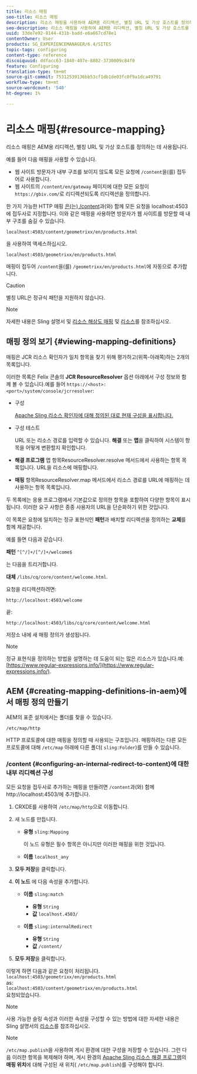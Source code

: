 ```yaml
---
title: 리소스 매핑
seo-title: 리소스 매핑
description: 리소스 매핑을 사용하여 AEM용 리디렉션, 별칭 URL 및 가상 호스트를 정의하는 방법을 알아봅니다.
seo-description: 리소스 매핑을 사용하여 AEM용 리디렉션, 별칭 URL 및 가상 호스트를 정의하는 방법을 알아봅니다.
uuid: 33de7e92-8144-431b-badd-e6a667cd78e1
contentOwner: User
products: SG_EXPERIENCEMANAGER/6.4/SITES
topic-tags: configuring
content-type: reference
discoiquuid: ddfacc63-1840-407e-8802-3730009c84f0
feature: Configuring
translation-type: tm+mt
source-git-commit: 75312539136bb53cf1db1de03fc0f9a1dca49791
workflow-type: tm+mt
source-wordcount: '540'
ht-degree: 1%

---
```



# 리소스 매핑{#resource-mapping}

리소스 매핑은 AEM용 리디렉션, 별칭 URL 및 가상 호스트를 정의하는 데 사용됩니다.

예를 들어 다음 매핑을 사용할 수 있습니다.

* 웹 사이트 방문자가 내부 구조를 보이지 않도록 모든 요청에 `/content`을(를) 접두어로 사용합니다.
* 웹 사이트의 `/content/en/gateway` 페이지에 대한 모든 요청이 `https://gbiv.com/`로 리디렉션되도록 리디렉션을 정의합니다.

한 가지 가능한 HTTP 매핑 [은(는) /content](#configuring-an-internal-redirect-to-content)과(와) 함께 모든 요청을 localhost:4503에 접두사로 지정합니다. 이와 같은 매핑을 사용하면 방문자가 웹 사이트를 방문할 때 내부 구조를 숨길 수 있습니다.

`localhost:4503/content/geometrixx/en/products.html`

을 사용하여 액세스하십시오.

`localhost:4503/geometrixx/en/products.html`

매핑이 접두어 `/content`을(를) `/geometrixx/en/products.html`에 자동으로 추가합니다.

>[!CAUTION]
>
>별칭 URL은 정규식 패턴을 지원하지 않습니다.

>[!NOTE]
>
>자세한 내용은 Sling 설명서 및 [리소스 해상도 매핑](https://sling.apache.org/site/resources.html) 및 [리소스](https://sling.apache.org/site/mappings-for-resource-resolution.html)를 참조하십시오.

## 매핑 정의 보기 {#viewing-mapping-definitions}

매핑은 JCR 리소스 확인자가 일치 항목을 찾기 위해 평가하고(위쪽-아래쪽)하는 2개의 목록입니다.

이러한 목록은 Felix 콘솔의 **JCR ResourceResolver** 옵션 아래에서 구성 정보와 함께 볼 수 있습니다.예를 들어 `https://<host>:<port>/system/console/jcrresolver`:

* 구성

   [Apache Sling 리소스 확인자에 대해 정의된 대로 현재 구성을 표시합니다.](/help/sites-deploying/osgi-configuration-settings.md)

* 구성 테스트

   URL 또는 리소스 경로를 입력할 수 있습니다. **해결** 또는 **맵**&#x200B;을 클릭하여 시스템이 항목을 어떻게 변환할지 확인합니다.

* **해결 프로그램**
맵 항목ResourceResolver.resolve 메서드에서 사용하는 항목 목록입니다. URL을 리소스에 매핑합니다.

* **매핑**
항목ResourceResolver.map 메서드에서 리소스 경로를 URL에 매핑하는 데 사용하는 항목 목록입니다.

두 목록에는 응용 프로그램에서 기본값으로 정의한 항목을 포함하여 다양한 항목이 표시됩니다. 이러한 요구 사항은 종종 사용자의 URL을 단순화하기 위한 것입니다.

이 목록은 요청에 일치하는 정규 표현식인 **패턴**&#x200B;과 배치할 리디렉션을 정의하는 **교체**&#x200B;를 함께 제공합니다.

예를 들면 다음과 같습니다.

**패턴** `^[^/]+/[^/]+/welcome$`

는 다음을 트리거합니다.

**대체** `/libs/cq/core/content/welcome.html`.

요청을 리디렉션하려면:

`http://localhost:4503/welcome`

끝:

`http://localhost:4503/libs/cq/core/content/welcome.html`

저장소 내에 새 매핑 정의가 생성됩니다.

>[!NOTE]
>
>정규 표현식을 정의하는 방법을 설명하는 데 도움이 되는 많은 리소스가 있습니다.예: [https://www.regular-expressions.info/](https://www.regular-expressions.info/).

## AEM {#creating-mapping-definitions-in-aem}에서 매핑 정의 만들기

AEM의 표준 설치에서는 폴더를 찾을 수 있습니다.

`/etc/map/http`

HTTP 프로토콜에 대한 매핑을 정의할 때 사용되는 구조입니다. 매핑하려는 다른 모든 프로토콜에 대해 `/etc/map` 아래에 다른 폴더( `sling:Folder`)를 만들 수 있습니다.

### /content {#configuring-an-internal-redirect-to-content}에 대한 내부 리디렉션 구성

모든 요청을 접두사로 추가하는 매핑을 만들려면 `/content`과(와) 함께 http://localhost:4503/에 추가합니다.

1. CRXDE를 사용하여 `/etc/map/http`으로 이동합니다.

1. 새 노드를 만듭니다.

   * **유형** `sling:Mapping`

      이 노드 유형은 필수 항목은 아니지만 이러한 매핑을 위한 것입니다.

   * **이름** `localhost_any`

1. **모두 저장**&#x200B;을 클릭합니다.
1. **이 노드** 에 다음 속성을 추가합니다.

   * **이름** `sling:match`

      * **유형** `String`
      * **값** `localhost.4503/`
   * **이름** `sling:internalRedirect`

      * **유형** `String`
      * **값** `/content/`


1. **모두 저장**&#x200B;을 클릭합니다.

이렇게 하면 다음과 같은 요청이 처리됩니다.\
`localhost:4503/geometrixx/en/products.html`\
as:\
`localhost:4503/content/geometrixx/en/products.html`\
요청되었습니다.

>[!NOTE]
>
>사용 가능한 슬링 속성과 이러한 속성을 구성할 수 있는 방법에 대한 자세한 내용은 Sling 설명서의 [리소스](https://sling.apache.org/site/mappings-for-resource-resolution.html)를 참조하십시오.

>[!NOTE]
>
>`/etc/map.publish`을 사용하여 게시 환경에 대한 구성을 저장할 수 있습니다. 그런 다음 이러한 항목을 복제해야 하며, 게시 환경의 [Apache Sling 리소스 해결 프로그램](/help/sites-deploying/osgi-configuration-settings.md#apacheslingresourceresolver)의 **매핑 위치**&#x200B;에 대해 구성된 새 위치( `/etc/map.publish`)를 구성해야 합니다.


